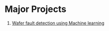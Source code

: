 # Major Projects

1. [Wafer fault detection using Machine learning](https://github.com/kannanjayachandran/Wafers-Fault-Detection)
